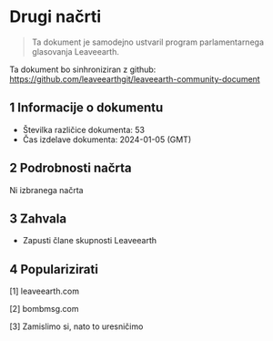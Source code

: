 # Drugi načrti

>Ta dokument je samodejno ustvaril program parlamentarnega glasovanja Leaveearth.

Ta dokument bo sinhroniziran z github: https://github.com/leaveearthgit/leaveearth-community-document

## 1 Informacije o dokumentu

- Številka različice dokumenta: 53
- Čas izdelave dokumenta: 2024-01-05 (GMT)

## 2 Podrobnosti načrta

Ni izbranega načrta

## 3 Zahvala
* Zapusti člane skupnosti Leaveearth

## 4 Popularizirati
[1] leaveearth.com

[2] bombmsg.com

[3] Zamislimo si, nato to uresničimo